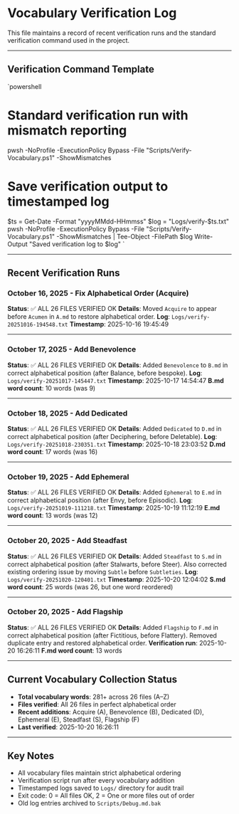 # Vocabulary Verification Log

This file maintains a record of recent verification runs and the standard verification command used in the project.

---

## Verification Command Template

`powershell
# Standard verification run with mismatch reporting
pwsh -NoProfile -ExecutionPolicy Bypass -File "Scripts/Verify-Vocabulary.ps1" -ShowMismatches

# Save verification output to timestamped log
$ts = Get-Date -Format "yyyyMMdd-HHmmss"
$log = "Logs/verify-$ts.txt"
pwsh -NoProfile -ExecutionPolicy Bypass -File "Scripts/Verify-Vocabulary.ps1" -ShowMismatches | Tee-Object -FilePath $log
Write-Output "Saved verification log to $log"
`

---

## Recent Verification Runs

### October 16, 2025 - Fix Alphabetical Order (Acquire)

**Status**: ✅ ALL 26 FILES VERIFIED OK
**Details**: Moved `Acquire` to appear before `Acumen` in `A.md` to restore alphabetical order.
**Log**: `Logs/verify-20251016-194548.txt`
**Timestamp**: 2025-10-16 19:45:49

---

### October 17, 2025 - Add Benevolence

**Status**: ✅ ALL 26 FILES VERIFIED OK
**Details**: Added `Benevolence` to `B.md` in correct alphabetical position (after Balance, before bespoke).
**Log**: `Logs/verify-20251017-145447.txt`
**Timestamp**: 2025-10-17 14:54:47
**B.md word count**: 10 words (was 9)

---

### October 18, 2025 - Add Dedicated

**Status**: ✅ ALL 26 FILES VERIFIED OK
**Details**: Added `Dedicated` to `D.md` in correct alphabetical position (after Deciphering, before Deletable).
**Log**: `Logs/verify-20251018-230351.txt`
**Timestamp**: 2025-10-18 23:03:52
**D.md word count**: 17 words (was 16)

---

### October 19, 2025 - Add Ephemeral

**Status**: ✅ ALL 26 FILES VERIFIED OK
**Details**: Added `Ephemeral` to `E.md` in correct alphabetical position (after Envy, before Episodic).
**Log**: `Logs/verify-20251019-111218.txt`
**Timestamp**: 2025-10-19 11:12:19
**E.md word count**: 13 words (was 12)

---

### October 20, 2025 - Add Steadfast

**Status**: ✅ ALL 26 FILES VERIFIED OK
**Details**: Added `Steadfast` to `S.md` in correct alphabetical position (after Stalwarts, before Steer). Also corrected existing ordering issue by moving `Subtle` before `Subtleties`.
**Log**: `Logs/verify-20251020-120401.txt`
**Timestamp**: 2025-10-20 12:04:02
**S.md word count**: 25 words (was 26, but one word reordered)

---

### October 20, 2025 - Add Flagship

**Status**: ✅ ALL 26 FILES VERIFIED OK
**Details**: Added `Flagship` to `F.md` in correct alphabetical position (after Fictitious, before Flattery). Removed duplicate entry and restored alphabetical order.
**Verification run**: 2025-10-20 16:26:11
**F.md word count**: 13 words

---

## Current Vocabulary Collection Status

- **Total vocabulary words**: 281+ across 26 files (A–Z)
- **Files verified**: All 26 files in perfect alphabetical order
- **Recent additions**: Acquire (A), Benevolence (B), Dedicated (D), Ephemeral (E), Steadfast (S), Flagship (F)
- **Last verified**: 2025-10-20 16:26:11

---

## Key Notes

- All vocabulary files maintain strict alphabetical ordering
- Verification script run after every vocabulary addition
- Timestamped logs saved to `Logs/` directory for audit trail
- Exit code: 0 = All files OK, 2 = One or more files out of order
- Old log entries archived to `Scripts/Debug.md.bak`
